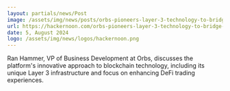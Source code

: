 ```yaml
---
layout: partials/news/Post
image: /assets/img/news/posts/orbs-pioneers-layer-3-technology-to-bridge-cefi-and-defi-trading-experiences.jpg
url: https://hackernoon.com/orbs-pioneers-layer-3-technology-to-bridge-cefi-and-defi-trading-experiences
date: 5, August 2024
logo: /assets/img/news/logos/hackernoon.png
---
```


Ran Hammer, VP of Business Development at Orbs, discusses the platform's innovative approach to blockchain technology, including its unique Layer 3 infrastructure and focus on enhancing DeFi trading experiences.
